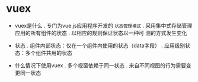 # vuex
  - vuex是什么
    . 专门为vue.js应用程序开发的 `状态管理模式`
    . 采用集中式存储管理应用的所有组件的状态
    . 以相应的规则保证状态以一种可 测的方式发生变化

  - 状态
    . 组件内部状态：仅在一个组件内使用的状态（data字段）
    . 应用级别状态：多个组件共用的状态

  - 什么情况下使用vuex
    . 多个视窗依赖于同一状态
    . 来自不同视图的行为需要变更同一状态
